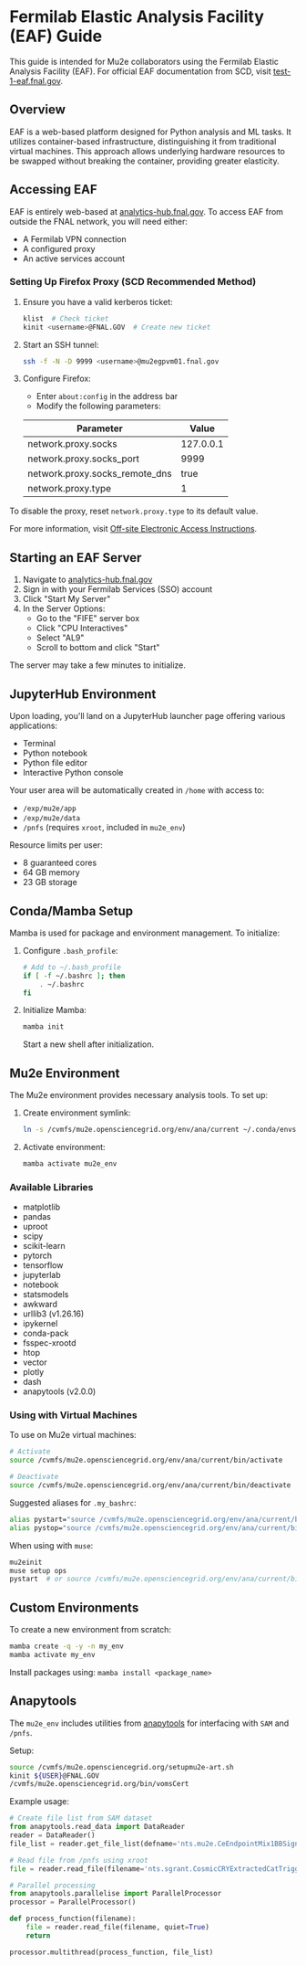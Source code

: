 # Fermilab Elastic Analysis Facility (EAF) Guide

This guide is intended for Mu2e collaborators using the Fermilab Elastic Analysis Facility (EAF). For official EAF documentation from SCD, visit [test-1-eaf.fnal.gov](https://test-1-eaf.fnal.gov).

## Overview

EAF is a web-based platform designed for Python analysis and ML tasks. It utilizes container-based infrastructure, distinguishing it from traditional virtual machines. This approach allows underlying hardware resources to be swapped without breaking the container, providing greater elasticity.

## Accessing EAF

EAF is entirely web-based at [analytics-hub.fnal.gov](https://analytics-hub.fnal.gov). To access EAF from outside the FNAL network, you will need either:
- A Fermilab VPN connection
- A configured proxy
- An active services account

### Setting Up Firefox Proxy (SCD Recommended Method)

1. Ensure you have a valid kerberos ticket:
   ```bash
   klist  # Check ticket
   kinit <username>@FNAL.GOV  # Create new ticket
   ```

2. Start an SSH tunnel:
   ```bash
   ssh -f -N -D 9999 <username>@mu2egpvm01.fnal.gov
   ```

3. Configure Firefox:
   - Enter `about:config` in the address bar
   - Modify the following parameters:

   | Parameter | Value |
   |-----------|-------|
   | network.proxy.socks | 127.0.0.1 |
   | network.proxy.socks_port | 9999 |
   | network.proxy.socks_remote_dns | true |
   | network.proxy.type | 1 |

To disable the proxy, reset `network.proxy.type` to its default value.

For more information, visit [Off-site Electronic Access Instructions](https://library.fnal.gov/off-site-electronic-access-instructions).

## Starting an EAF Server

1. Navigate to [analytics-hub.fnal.gov](https://analytics-hub.fnal.gov)
2. Sign in with your Fermilab Services (SSO) account
3. Click "Start My Server"
4. In the Server Options:
   - Go to the "FIFE" server box
   - Click "CPU Interactives"
   - Select "AL9"
   - Scroll to bottom and click "Start"

The server may take a few minutes to initialize.

## JupyterHub Environment

Upon loading, you'll land on a JupyterHub launcher page offering various applications:
- Terminal
- Python notebook
- Python file editor
- Interactive Python console

Your user area will be automatically created in `/home` with access to:
- `/exp/mu2e/app`
- `/exp/mu2e/data`
- `/pnfs` (requires `xroot`, included in `mu2e_env`)

Resource limits per user:
- 8 guaranteed cores
- 64 GB memory
- 23 GB storage

## Conda/Mamba Setup

Mamba is used for package and environment management. To initialize:

1. Configure `.bash_profile`:
   ```bash
   # Add to ~/.bash_profile
   if [ -f ~/.bashrc ]; then
       . ~/.bashrc
   fi
   ```

2. Initialize Mamba:
   ```bash
   mamba init
   ```
   Start a new shell after initialization.

## Mu2e Environment

The Mu2e environment provides necessary analysis tools. To set up:

1. Create environment symlink:
   ```bash
   ln -s /cvmfs/mu2e.opensciencegrid.org/env/ana/current ~/.conda/envs/mu2e_env
   ```

2. Activate environment:
   ```bash
   mamba activate mu2e_env
   ```

### Available Libraries
- matplotlib
- pandas
- uproot
- scipy
- scikit-learn
- pytorch
- tensorflow
- jupyterlab
- notebook
- statsmodels
- awkward
- urllib3 (v1.26.16)
- ipykernel
- conda-pack
- fsspec-xrootd
- htop
- vector
- plotly
- dash
- anapytools (v2.0.0)

### Using with Virtual Machines

To use on Mu2e virtual machines:

```bash
# Activate
source /cvmfs/mu2e.opensciencegrid.org/env/ana/current/bin/activate

# Deactivate
source /cvmfs/mu2e.opensciencegrid.org/env/ana/current/bin/deactivate
```

Suggested aliases for `.my_bashrc`:
```bash
alias pystart="source /cvmfs/mu2e.opensciencegrid.org/env/ana/current/bin/activate"
alias pystop="source /cvmfs/mu2e.opensciencegrid.org/env/ana/current/bin/deactivate"
```

When using with `muse`:
```bash
mu2einit
muse setup ops
pystart  # or source /cvmfs/mu2e.opensciencegrid.org/env/ana/current/bin/activate
```

## Custom Environments

To create a new environment from scratch:
```bash
mamba create -q -y -n my_env
mamba activate my_env
```

Install packages using: `mamba install <package_name>`

## Anapytools

The `mu2e_env` includes utilities from [anapytools](https://github.com/Mu2e/anapytools.git) for interfacing with `SAM` and `/pnfs`.

Setup:
```bash
source /cvmfs/mu2e.opensciencegrid.org/setupmu2e-art.sh
kinit ${USER}@FNAL.GOV
/cvmfs/mu2e.opensciencegrid.org/bin/vomsCert
```

Example usage:
```python
# Create file list from SAM dataset
from anapytools.read_data import DataReader
reader = DataReader()
file_list = reader.get_file_list(defname='nts.mu2e.CeEndpointMix1BBSignal.Tutorial_2024_03.tka')

# Read file from /pnfs using xroot
file = reader.read_file(filename='nts.sgrant.CosmicCRYExtractedCatTriggered.MDC2020ae_best_v1_3.001205_00000000.root')

# Parallel processing
from anapytools.parallelise import ParallelProcessor
processor = ParallelProcessor()

def process_function(filename):
    file = reader.read_file(filename, quiet=True)
    return

processor.multithread(process_function, file_list)
```